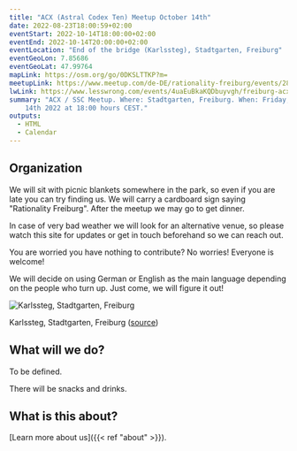 ```yaml
---
title: "ACX (Astral Codex Ten) Meetup October 14th"
date: 2022-08-23T18:00:59+02:00
eventStart: 2022-10-14T18:00:00+02:00
eventEnd: 2022-10-14T20:00:00+02:00
eventLocation: "End of the bridge (Karlssteg), Stadtgarten, Freiburg"
eventGeoLon: 7.85686
eventGeoLat: 47.99764
mapLink: https://osm.org/go/0DKSLTTKP?m=
meetupLink: https://www.meetup.com/de-DE/rationality-freiburg/events/288007506/
lwLink: https://www.lesswrong.com/events/4uaEuBkaKQDbuyvgh/freiburg-acx-ssc-meetup
summary: "ACX / SSC Meetup. Where: Stadtgarten, Freiburg. When: Friday, October
    14th 2022 at 18:00 hours CEST."
outputs:
  - HTML
  - Calendar
---
```


## Organization

We will sit with picnic blankets somewhere in the park, so even if you are late
you can try finding us. We will carry a cardboard sign saying "Rationality
Freiburg". After the meetup we may go to get dinner.

In case of very bad weather we will look for an alternative venue, so please
watch this site for updates or get in touch beforehand so we can reach out.

You are worried you have nothing to contribute? No worries! Everyone is
welcome!

We will decide on using German or English as the main language depending on the
people who turn up. Just come, we will figure it out!

![Karlssteg, Stadtgarten, Freiburg](/images/karlssteg.jpg 'Karlssteg, Stadtgarten, Freiburg')

Karlssteg, Stadtgarten, Freiburg
([source](https://commons.wikimedia.org/wiki/Category:Karlssteg?uselang=de#/media/File:Karlssteg1.jpg))


## What will we do?

To be defined.

There will be snacks and drinks.

## What is this about?

[Learn more about us]({{< ref "about" >}}).
